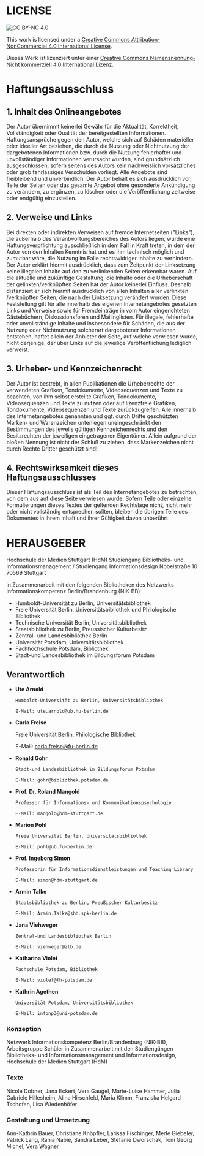 # LICENSE

![CC BY-NC 4.0](https://i.creativecommons.org/l/by-nc/4.0/88x31.png)

This work is licensed under a [Creative Commons Attribution-NonCommercial 4.0 International License](http://creativecommons.org/licenses/by-nc/4.0/).

Dieses Werk ist lizenziert unter einer [Creative Commons Namensnennung-Nicht kommerziell 4.0 International Lizenz](http://creativecommons.org/licenses/by-nc/4.0/).

# Haftungsausschluss


## 1. Inhalt des Onlineangebotes
Der Autor übernimmt keinerlei Gewähr für die Aktualität, Korrektheit, Vollständigkeit oder Qualität der bereitgestellten Informationen. Haftungsansprüche gegen den Autor, welche sich auf Schäden materieller oder ideeller Art beziehen, die durch die Nutzung oder Nichtnutzung der dargebotenen Informationen bzw. durch die Nutzung fehlerhafter und unvollständiger Informationen verursacht wurden, sind grundsätzlich ausgeschlossen, sofern seitens des Autors kein nachweislich vorsätzliches oder grob fahrlässiges Verschulden vorliegt. Alle Angebote sind freibleibend und unverbindlich. Der Autor behält es sich ausdrücklich vor, Teile der Seiten oder das gesamte Angebot ohne gesonderte Ankündigung zu verändern, zu ergänzen, zu löschen oder die Veröffentlichung zeitweise oder endgültig einzustellen.

## 2. Verweise und Links
Bei direkten oder indirekten Verweisen auf fremde Internetseiten ("Links"), die außerhalb des Verantwortungsbereiches des Autors liegen, würde eine Haftungsverpflichtung ausschließlich in dem Fall in Kraft treten, in dem der Autor von den Inhalten Kenntnis hat und es ihm technisch möglich und zumutbar wäre, die Nutzung im Falle rechtswidriger Inhalte zu verhindern. Der Autor erklärt hiermit ausdrücklich, dass zum Zeitpunkt der Linksetzung keine illegalen Inhalte auf den zu verlinkenden Seiten erkennbar waren. Auf die aktuelle und zukünftige Gestaltung, die Inhalte oder die Urheberschaft der gelinkten/verknüpften Seiten hat der Autor keinerlei Einfluss. Deshalb distanziert er sich hiermit ausdrücklich von allen Inhalten aller verlinkten /verknüpften Seiten, die nach der Linksetzung verändert wurden. Diese Feststellung gilt für alle innerhalb des eigenen Internetangebotes gesetzten Links und Verweise sowie für Fremdeinträge in vom Autor eingerichteten Gästebüchern, Diskussionsforen und Mailinglisten. Für illegale, fehlerhafte oder unvollständige Inhalte und insbesondere für Schäden, die aus der Nutzung oder Nichtnutzung solcherart dargebotener Informationen entstehen, haftet allein der Anbieter der Seite, auf welche verwiesen wurde, nicht derjenige, der über Links auf die jeweilige Veröffentlichung lediglich verweist.

## 3. Urheber- und Kennzeichenrecht
Der Autor ist bestrebt, in allen Publikationen die Urheberrechte der verwendeten Grafiken, Tondokumente, Videosequenzen und Texte zu beachten, von ihm selbst erstellte Grafiken, Tondokumente, Videosequenzen und Texte zu nutzen oder auf lizenzfreie Grafiken, Tondokumente, Videosequenzen und Texte zurückzugreifen. Alle innerhalb des Internetangebotes genannten und ggf. durch Dritte geschützten Marken- und Warenzeichen unterliegen uneingeschränkt den Bestimmungen des jeweils gültigen Kennzeichenrechts und den Besitzrechten der jeweiligen eingetragenen Eigentümer. Allein aufgrund der bloßen Nennung ist nicht der Schluß zu ziehen, dass Markenzeichen nicht durch Rechte Dritter geschützt sind!

## 4. Rechtswirksamkeit dieses Haftungsausschlusses
Dieser Haftungsausschluss ist als Teil des Internetangebotes zu betrachten, von dem aus auf diese Seite verwiesen wurde.
Sofern Teile oder einzelne Formulierungen dieses Textes der geltenden Rechtslage nicht, nicht mehr oder nicht vollständig entsprechen sollten, bleiben die übrigen Teile des Dokumentes in ihrem Inhalt und ihrer Gültigkeit davon unberührt

# HERAUSGEBER
Hochschule der Medien Stuttgart (HdM) 
Studiengang Bibliotheks- und Informationsmanagement / 
Studiengang Informationsdesign 
Nobelstraße 10 
70569 Stuttgart

in Zusammenarbeit mit den folgenden Bibliotheken des Netzwerks Informationskompetenz Berlin/Brandenburg (NIK-BB)

* Humboldt-Universität zu Berlin, Universitätsbibliothek
* Freie Universität Berlin, Universitätsbibliothek und Philologische Bibliothek
* Technische Universität Berlin, Universitätsbibliothek
* Staatsbibliothek zu Berlin, Preussischer Kulturbesitz
* Zentral- und Landesbibliothek Berlin
* Universität Potsdam, Universitätsbibliothek
* Fachhochschule Potsdam, Bibliothek
* Stadt-und Landesbibliothek im Bildungsforum Potsdam

## Verantwortlich

- **Ute Arnold**

      Humboldt-Universität zu Berlin, Universitätsbibliothek 

      E-Mail: ute.arnold@ub.hu-berlin.de

- **Carla Freise**

    Freie Universität Berlin, Philologische Bibliothek

    E-Mail: carla.freise@fu-berlin.de

- **Ronald Gohr**

      Stadt-und Landesbibliothek im Bildungsforum Potsdam

      E-Mail: gohr@bibliothek.potsdam.de

- **Prof. Dr. Roland Mangold**

      Professor für Informations- und Kommunikationspsychologie 

      E-Mail: mangold@hdm-stuttgart.de

- **Marion Pohl**

      Freie Universität Berlin, Universitätsbibliothek 

      E-Mail: pohl@ub.fu-berlin.de

- **Prof. Ingeborg Simon**

      Professorin für Informationsdienstleistungen und Teaching Library 

      E-Mail: simon@hdm-stuttgart.de

- **Armin Talke**

      Staatsbibliothek zu Berlin, Preußischer Kulturbesitz 

      E-Mail: Armin.Talke@sbb.spk-berlin.de

- **Jana Viehweger**

      Zentral-und Landesbibliothek Berlin 

      E-Mail: viehweger@zlb.de

- **Katharina Violet**

      Fachschule Potsdam, Bibliothek 

      E-Mail: violet@fh-potsdam.de

- **Kathrin Agethen**

      Universität Potsdam, Universitätsbibliothek 

      E-Mail: infonp3@uni-potsdam.de

### Konzeption

Netzwerk Informationskompetenz Berlin/Brandenburg (NIK-BB), 
Arbeitsgruppe Schüler in Zusammenarbeit mit den Studiengängen 
Bibliotheks- und Informationsmanagement und Informationsdesign, 
Hochschule der Medien Stuttgart (HdM)

### Texte

Nicole Dobner, Jana Eckert, Vera Gaugel, Marie-Luise Hammer, Julia Gabriele Hillesheim, Alina Hirschfeld, Maria Klimm, Franziska Helgard Tschofen, Lisa Wiedenhöfer

### Gestaltung und Umsetzung

Ann-Kathrin Bauer, Christiane Knöpfler, Larissa Fischinger, Merle Giebeler, Patrick Lang, Rania Nabie, Sandra Leber, Stefanie Dworschak, Toni Georg Michel, Vera Wagner
